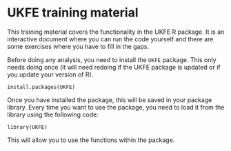 # UKFE training material

This training material covers the functionality in the UKFE R package. It is an interactive document where you can run the code yourself and there are some exercises where you have to fill in the gaps. 

Before doing any analysis, you need to install the `UKFE` package. This only needs doing once (it will need redoing if the UKFE package is updated or if you update your version of R).

```{r, eval = FALSE}
install.packages(UKFE)
```

Once you have installed the package, this will be saved in your package library. Every time you want to use the package, you need to load it from the library using the following code:

```{r, eval = FALSE}
library(UKFE)
```

This will allow you to use the functions within the package.